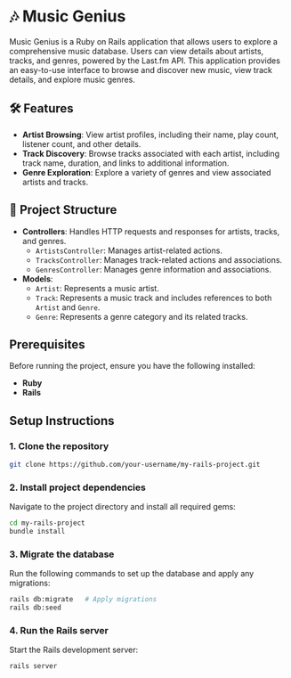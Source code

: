 # 🎶 Music Genius
Music Genius is a Ruby on Rails application that allows users to explore a comprehensive music database. Users can view details about artists, tracks, and genres, powered by the Last.fm API. This application provides an easy-to-use interface to browse and discover new music, view track details, and explore music genres.

## 🛠 Features
- **Artist Browsing**: View artist profiles, including their name, play count, listener count, and other details.
- **Track Discovery**: Browse tracks associated with each artist, including track name, duration, and links to additional information.
- **Genre Exploration**: Explore a variety of genres and view associated artists and tracks.

## 📂 Project Structure
- **Controllers**: Handles HTTP requests and responses for artists, tracks, and genres.
  - `ArtistsController`: Manages artist-related actions.
  - `TracksController`: Manages track-related actions and associations.
  - `GenresController`: Manages genre information and associations.
- **Models**:
  - `Artist`: Represents a music artist.
  - `Track`: Represents a music track and includes references to both `Artist` and `Genre`.
  - `Genre`: Represents a genre category and its related tracks.

## Prerequisites

Before running the project, ensure you have the following installed:

- **Ruby** 
- **Rails** 

## Setup Instructions

### 1. Clone the repository

```bash
git clone https://github.com/your-username/my-rails-project.git
```

### 2. Install project dependencies
Navigate to the project directory and install all required gems:

```bash
cd my-rails-project
bundle install
```

### 3. Migrate the database
Run the following commands to set up the database and apply any migrations:

```bash
rails db:migrate   # Apply migrations
rails db:seed
```

### 4. Run the Rails server
Start the Rails development server:

```bash
rails server
```

